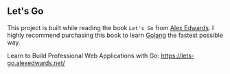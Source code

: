 ## Let's Go

This project is built while reading the book `Let's Go` from [Alex Edwards](https://www.alexedwards.net/). I highly recommend purchasing this book to learn [Golang](https://go.dev/) the fastest possible way.

Learn to Build Professional Web Applications with Go: https://lets-go.alexedwards.net/
